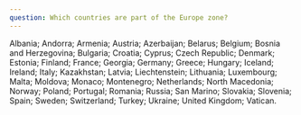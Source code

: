 ```yaml
---
question: Which countries are part of the Europe zone?
---
```


Albania; Andorra; Armenia; Austria; Azerbaijan; Belarus; Belgium; Bosnia and Herzegovina; Bulgaria; Croatia; Cyprus; Czech Republic; Denmark; Estonia; Finland; France; Georgia; Germany; Greece; Hungary; Iceland; Ireland; Italy; Kazakhstan; Latvia; Liechtenstein; Lithuania; Luxembourg; Malta; Moldova; Monaco; Montenegro; Netherlands; North Macedonia; Norway; Poland; Portugal; Romania; Russia; San Marino; Slovakia; Slovenia; Spain; Sweden; Switzerland; Turkey; Ukraine; United Kingdom; Vatican. 